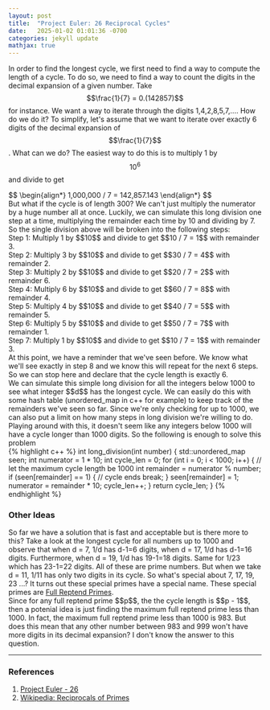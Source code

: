 ```yaml
---
layout: post
title:  "Project Euler: 26 Reciprocal Cycles"
date:   2025-01-02 01:01:36 -0700
categories: jekyll update
mathjax: true
---
```

In order to find the longest cycle, we first need to find a way to compute the length of a cycle. To do so, we need to find a way to count the digits in the decimal expansion of a given number. Take $$\frac{1}{7} = 0.(142857)$$ for instance. We want a way to iterate through the digits 1,4,2,8,5,7,.... How do we do it? To simplify, let's assume that we want to iterate over exactly 6 digits of the decimal expansion of $$\frac{1}{7}$$. What can we do? The easiest way to do this is to multiply 1 by $$10^6$$ and divide to get
<div>
	$$
	\begin{align*}
1,000,000 / 7 = 142,857.143
	\end{align*}
	$$
</div>
But what if the cycle is of length 300? We can't just multiply the numerator by a huge number all at once. Luckily, we can simulate this long division one step at a time, multiplying the remainder each time by 10 and dividing by 7. So the single division above will be broken into the following steps:
<br>
Step 1:
Multiply 1 by $$10$$ and divide to get $$10 / 7 = 1$$ with remainder 3.
<br>
Step 2:
Multiply 3 by $$10$$ and divide to get $$30 / 7 = 4$$ with remainder 2.
<br>
Step 3:
Multiply 2 by $$10$$ and divide to get $$20 / 7 = 2$$ with remainder 6.
<br>
Step 4:
Multiply 6 by $$10$$ and divide to get $$60 / 7 = 8$$ with remainder 4.
<br>
Step 5:
Multiply 4 by $$10$$ and divide to get $$40 / 7 = 5$$ with remainder 5.
<br>
Step 6:
Multiply 5 by $$10$$ and divide to get $$50 / 7 = 7$$ with remainder 1.
<br>
Step 7:
Multiply 1 by $$10$$ and divide to get $$10 / 7 = 1$$ with remainder 3.
<br>
At this point, we have a reminder that we've seen before. We know what we'll see exactly in step 8 and we know this will repeat for the next 6 steps. So we can stop here and declare that the cycle length is exactly 6.
<br>
We can simulate this simple long division for all the integers below 1000 to see what integer $$d$$ has the longest cycle. We can easily do this with some hash table (unordered_map in c++ for example) to keep track of the remainders we've seen so far. Since we're only checking for up to 1000, we can also put a limit on how many steps in long division we're willing to do. Playing around with this, it doesn't seem like any integers below 1000 will have a cycle longer than 1000 digits. So the following is enough to solve this problem
<br>
{% highlight c++ %}
int long_division(int number) {
    std::unordered_map<int,int> seen;
    int numerator = 1 * 10;
    int cycle_len = 0;
    for (int i = 0; i < 1000; i++) { // let the maximum cycle length be 1000
        int remainder = numerator % number;
        if (seen[remainder] == 1) { // cycle ends
            break;
        }
        seen[remainder] = 1;
        numerator = remainder * 10;
        cycle_len++;
    }
    return cycle_len;
}
{% endhighlight %}
<br>
<!------------------------------------------------------------------------------------>
<h3>Other Ideas</h3>
So far we have a solution that is fast and acceptable but is there more to this? Take a look at the longest cycle for all numbers up to 1000 and observe that when d = 7, 1/d has d-1=6 digits, when d = 17, 1/d has d-1=16 digits. Furthermore, when d = 19, 1/d has 19-1=18 digits. Same for 1/23 which has 23-1=22 digits. All of these are prime numbers. But when we take d = 11, 1/11 has only two digits in its cycle. So what's special about 7, 17, 19, 23 ...? It turns out these special primes have a special name. These special primes are <a href="https://strncat.github.io/jekyll/update/2025/01/05/reptend-prime.html">Full Reptend Primes</a>.
<br>
Since for any full reptend prime $$p$$, the the cycle length is $$p - 1$$, then a potenial idea is just finding the maximum full reptend prime less than 1000. In fact, the maximum full reptend prime less than 1000 is 983. But does this mean that any other number between 983 and 999 won't have more digits in its decimal expansion? I don't know the answer to this question.
<hr>

<!------------------------------------------------------------------------------------>
<h3>References</h3>
<ol>
<li><a href="https://projecteuler.net/problem=26">Project Euler - 26</a></li>
<li><a href="https://en.wikipedia.org/wiki/Reciprocals_of_primes">Wikipedia: Reciprocals of Primes</a></li>
</ol>
<br>


